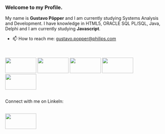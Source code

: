 ### Welcome to my Profile.

My name is <strong>Gustavo Pöpper</strong> and I am currently studying Systems Analysis and Development. I have knowledge in HTML5, ORACLE SQL PL/SQL, Java, Delphi and I am currently studying <strong>Javascript</strong>.

- 📫 How to reach me: gustavo.popper@philips.com

##

<link rel="stylesheet" href="https://cdn.jsdelivr.net/gh/devicons/devicon@v2.15.1/devicon.min.css">

<div style="display: inline-block" onclick="disable"><br>
    <img src="https://cdn.jsdelivr.net/gh/devicons/devicon/icons/html5/html5-original.svg" width="100" height="50"/>
    <img src="https://cdn.jsdelivr.net/gh/devicons/devicon/icons/oracle/oracle-original.svg" width="100" height="50"/>
    <img src="https://cdn.jsdelivr.net/gh/devicons/devicon/icons/java/java-original.svg" width="100" height="50"/>
    <img src="https://cdn.jsdelivr.net/gh/devicons/devicon/icons/javascript/javascript-plain.svg" width="100" height="50"/>
    <img src="https://cdn.jsdelivr.net/gh/devicons/devicon/icons/github/github-original-wordmark.svg" width="100" height="50"/>
</div>
  
##

Connect with me on LinkeIn:

<div style="display: inline-block"><br>
    <a href="https://www.linkedin.com/in/gustavopopper/"><img src="https://cdn.jsdelivr.net/gh/devicons/devicon/icons/linkedin/linkedin-original.svg" width="100" height="50" /></a>
</div>
